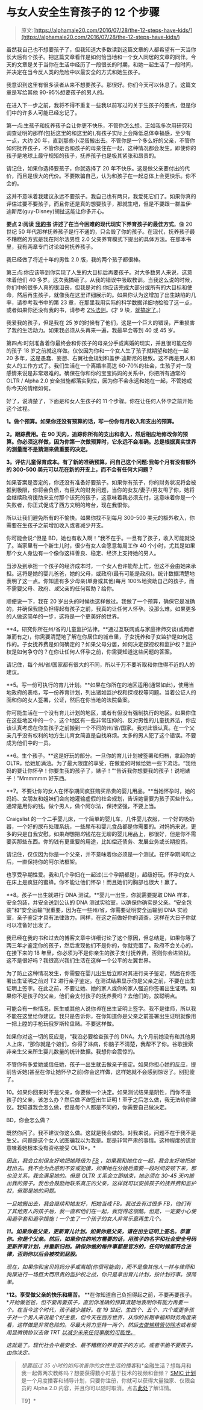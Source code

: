 # 与女人安全生育孩子的 12 个步骤

> 原文:[https://alphamale20.com/2016/07/28/the-12-steps-have-kids/](https://alphamale20.com/2016/07/28/the-12-steps-have-kids/)

虽然我自己也不想要孩子了，但我知道大多数读到这篇文章的人都希望有一天当你长大后有个孩子。把这篇文章看作是如何恰当地和一个女人同居的文章的同伴。今天的文章是关于当你在生活中经历了一段很长的时期，和她一起生活了一段时间，并决定在当今反人类的危险中以最安全的方式和她生孩子。

我意识到这里有很多读者从来不想要孩子。那很好。你们今天可以休息了。这篇文章是写给其他 90-95%想要孩子的男人的。

在进入下一步之前，我将不得不重复一些我以前写过的关于生孩子的要点，但是你们中的许多人可能已经忘记了。

第一点:生孩子和抚养孩子会让你更不快乐，不管你怎么想。正如我多次用研究和调查证明的那样(包括这里的和这里的),有孩子实际上会降低总体幸福感，至少有一点，大约 20 年，直到那些小混蛋搬出去。不管你是一个多么好的父亲，不管你如何抚养孩子，不管你是否和孩子的母亲住在一起，这种情况都会发生。即使你的孩子是地球上最守规矩的孩子，抚养孩子也是极其紧张和昂贵的。

请记住，如果你选择要孩子，你就选择了 20 年不快乐。这是做父亲要付出的代价，而且是很大的代价。不要欺骗自己，认为和孩子在一起总体上会更快乐。你不会的。

这并不意味着我建议永远不要孩子。我自己也有两只，我爱死它们了。如果你真的评估过要不要孩子，而且你还是真的想要孩子，那就生吧，但是不要跟一群盖伊·迪斯尼(guy-Disney)胡扯这能让你多开心。

**要点 2:阅读** [**我的书**](http://www.alphamalebook.com/) **讲述了在当今困难的现代现实下养育孩子的最佳方式**。像 20 世纪 50 年代那样抚养孩子是行不通的，只会毁了你的孩子。在现代，抚养孩子最不糟糕的方式是我在阿尔法男性 2.0 父亲养育模式下提出的具体方法。在那本书里，我有两章专门讨论如何抚养孩子。

我已经做了将近十年的男性 2.0 版，我的两个孩子都很棒。

第三点:你应该等到你实现了人生的大目标后再要孩子。对大多数男人来说，这意味着他们 40 多岁。这次我搞砸了。从我的错误中吸取教训。当我这么说的时候，你们中的很多人真的很沮丧，但我是对的:你应该完成大部分或所有的大目标和使命，然后再生孩子，就像我在这里详细展示的。如果你认为这增加了出生缺陷的几率，请参考我书中的第 23 章，在那里我用实际的科学数据详细地检验了这一点，或者如果你还没有我的书，请参考 [2%法则](https://blackdragonblog.com/2013/12/22/the-2-rule/)。(才 9 块，[就搞定了](http://www.alphamalebook.com)。)

我爱我的孩子，但是我在 25 岁的时候有了他们，这是一个巨大的错误，严重损害了我的生活动力。如果我必须从头再来一遍，我最早会等到 40 或 45 岁。

第四点:时刻准备着你最终会和你孩子的母亲分手或离婚的现实，并且很可能在你的孩子 18 岁之前就这样做。仅仅因为你和一个女人生了孩子就期望和她在一起 20 多年，这是愚蠢、妄想、右翼社会规划和盖伊·迪斯尼的极致。这不再是男人和女人的工作方式了。我们生活在一个离婚率高达 60-70%的社会，生孩子对一段感情来说是非常艰难的。确保在你和你的宝宝妈妈的关系中，你把所有通常的 OLTR / Alpha 2.0 安全措施都落实到位，因为你不会永远和她在一起，不管她或你今天的情绪如何。

好了，说清楚了，下面是和女人生孩子的 11 个步骤。你在让任何人怀孕之前开始这个过程。

**1。做个预算。如果你还没有预算的话，写一份你每月收入和支出的预算。**

**2。跟踪费用。在 90 天内，追踪你所有的支出和收入，然后相应地修改你的预算。你必须这样做，因为你第一次做预算时，它永远不会准确。总是根据真实世界的测量而不是猜测来做重要的决定。**

**3。评估儿童保育成本。有了新的准确预算，问自己这个问题:我每个月有没有额外的 300-500 美元可以花在新的开支上，而不会有任何大问题？**

如果答案是否定的，你还没有准备好要孩子。如果你有孩子，你的财务状况将会被推到极限，你将会负债，有巨大的财务问题，当你的女友/妻子/男友甩了你，她将会继续政府援助来支付那个该死的孩子，这意味着我必须支付，这意味着你是一个失败者，你正式促成了西方文明的垮台，现在我恨你。

所以让我们避免所有的不愉快。如果你找不到每月 300-500 美元的额外收入，你需要在生孩子之前增加收入或者减少开支。

你可能会说:“但是 BD，她也有收入啊！”我不在乎。一旦有了孩子，收入可能就没了。当家里有一个新生儿时，很少有女人会愿意每周工作 40 个小时，尤其是如果那个女人身边有一个像你这样善良、稳定、经济上支持她的男人。

当涉及到承担一个孩子的经济成本时，一个女人也许能帮上忙，但这不会由她来承担。这将是她的婴儿爸爸，她的父母，或政府(最有可能是政府)。统计数据清楚地表明了这一点。你知道有多少母亲(单身或其他)每月 100%地资助自己的孩子，而不需要父母、政府、*或*父亲的任何帮助？给你。

顺便说一下，我在 20 岁出头的时候也这样做过。我做了一个预算，确保它是准确的，并确保我能负担得起有孩子之前，我真的让任何人怀孕。没那么难。如果更多的人做这简单的一步，这将是一个更美好的世界。

**4。研究你所在州/省的儿童监护法律。**通过互联网或与家庭律师交谈(或两者兼而有之)，你需要清楚地了解在你居住的城市里，子女抚养和子女监护是如何运作的。子女抚养费是如何确定的？如果父母分居，如何决定探视权和监护权？监护权是如何争夺的？在你让任何人怀孕之前，你需要知道这些问题的答案。

请记住，每个州/省/国家都有很大的不同，所以千万不要听取和你住得不近的人的建议。

**5。写一份可执行的育儿计划。**如果在你所在的地区适用(通常如此)，使用当地政府的表格，写一份养育计划，列出诸如监护权和探视权等问题。当着公证人的面和你的女人签署，公证，然后在你当地的法院备案。

你可能生活在一个没有育儿计划的地区，或者有但没有强制执行的地区。如果你住在这些地区中的一个，这个地区有一些非常压抑的、反对男性的儿童抚养法，你应该认真考虑在你生孩子之前搬到一个不同的州/省/国家。我对此很认真。在一个父亲几乎没有权利的地方生儿育女简直是自找麻烦。太多的男人犯了这个错误。不要成为他们中的一员。

**6。生个孩子。**这是好玩的部分。一旦你的育儿计划被签署和归档，拿起你的 OLTR，给她加满油。为了最大限度的享受，在做爱的时候给她一些下流话。“我他妈的要让你怀孕！你要生我的孩子了，婊子！”“告诉我你想要我的孩子！说吧婊子！”Mmmmmm 好东西。

**7。不要让你的女人在怀孕期间疯狂购买昂贵的婴儿用品。**当她怀孕时，她的妈妈、女朋友和姐妹们会向她灌输虚假的社会规划，告诉她需要为孩子买些什么，通常是用你的钱。做个男人，做个阿尔法，保持坚强，不要上当。

Craigslist 的一个二手婴儿床，一个简单的婴儿车，几件婴儿衣服，一个好的吸奶器，一个好的尿布处理系统，一些尿布和婴儿食品都是你需要的。对妈妈来说，更多的只是自我安慰。如果*她*想把*的*钱花在无聊的婴儿用品上，那很好，但是你不需要买那些东西。你的钱有更重要的用途，比如偿还债务、发展业务或长期投资。

请记住，仅仅因为你是一个父亲，并不意味着你必须是一个测试。在怀孕期间和之后，一直保持你的阿尔法框架。

也享受孕期性爱。我和几个孕妇在一起过(三个孕期都是)，超级好玩。怀孕的女人在床上是疯狂的蜜蜂。你不能让他们怀孕！而且她们的胸部也很大！赢了。

**8。孩子一出生就进行 DNA 测试。**婴儿一出生，你就需要提取 DNA 样本，安全包装，并安全送到公认的 DNA 测试实验室，以确保你确实是父亲。“安全包装”和“安全运输”很重要，因为在一些州/省，你需要证明安全运输到 DNA 实验室，亲子鉴定才具有法律效力。同样，在这之前做好你的调查，这样在大日子你就可以准备好出发了。

我已经在我的书和过去的博客文章中详细讨论了这个原因，但总结是，如果你等了两三年才鉴定你的孩子，然后发现他们不是你的，你就完蛋了。政府不会关心的，在接下来的 18 年里，你必须为不是你亲生的孩子支付抚养费，否则你会进监狱。这不是很好吗？我很高兴我们生活在这样一个公平的左翼世界。

为了防止这种情况发生，你需要在婴儿出生后立即对其进行亲子鉴定，然后在你签署出生证明之前对 T2 进行亲子鉴定。在测试结果显示你是父亲之前，不要在出生证明上签字。在此之前，不要让她、她的家人或你的家人强迫你签署出生证明。如果你不是孩子的父亲，他们会支付孩子的抚养费吗？去他们的。放聪明点。

可能会有一些情况，医生或其他人说你*有*在出生证明上签字。我不是律师，所以我不能在这里给你建议。我只是告诉你，在你知道你是父亲之前签署出生证明就像用一把上膛的手枪玩俄罗斯轮盘赌。不要这样做。

如果你对这一切的反应是，“我没必要检查孩子的 DNA。九个月前她没有和其他男人上床，“那你就是个娘们，你得了淋病，你脑子不清楚，我帮不了你。谷歌搜索非亲生父亲所生婴儿数量的统计数据。我想你会震惊的。

不管你有多爱她或信任她，孩子一出生就去做亲子鉴定。如果你担心她的反应，提前告诉她(甚至在你让她怀孕之前)你会这样做，这样她就不会感到惊讶了。别犯傻了。

10。如果你回来时不是父亲，你要做一个决定。如果测试结果是阴性，而你不是孩子的父亲，该怎么办？然后做*不做*签出生证明！至于之后怎么做，我无法给你建议。我知道我会怎么做，但是每个人都是不同的，你需要自己做决定。

BD，你会怎么做？

既然你问了。我不建议你这么做。这就是我会做的。对我来说，问题不在于我不是生父。问题是这个女人试图骗我以为我是。那是非常严肃的事情。这种程度的谎言意味着她根本没有资格接受 OLTR*。*

*因此，我会立刻但友好地把她降级为 [FB](https://blackdragonblog.com/glossary/#FB) ，如果我和她住在一起，我会友好地把她赶出去。我不会为此感到不安或犯傻，如果她在分娩后需要一段时间安顿下来，那也没关系，我会满足她的。但是 OLTR 关系会立即结束，她必须在 30-45 天内搬出我的房子。我也会鼓励她联系真正的父亲，这样就可以安排孩子的抚养费和监护权，但那是她的问题。*

*一旦她搬出去，我会继续和她友好，把她当成 FB。我过去有过很多 FB，他们有了其他男人的孩子后，我一直和他们在一起，我觉得这很酷。但是，一定要小心使用避孕套和避孕措施！一个生了一个孩子的女人非常乐意再生几个。*

***11。如果你是父亲，更新育儿计划。如果你是父亲，请在出生证明上签名。恭喜你。你是个父亲。然后，如果你住的地方需要的话，用孩子的名字和社会安全号码更新养育计划，并重新归档。确保你做的每件事都是官方的，任何时候都符合法律，否则你以后会被咬到屁股。***

*现在，如果你和宝贝妈妈分手或离婚(你很可能会)，而不是像其他人一样与律师和狗屎进行一场巨大而昂贵的监护权之战，你只是拿出育儿计划，按计划行事。很简单。*

***12。享受做父亲的快乐和痛苦。** **在你知道自己负担得起之前，不要再要孩子。**开始做爸爸，但不要再要孩子，直到你准确的预算清楚地表明你有能力再要一个。在当今这个时代，孩子越少越好。在 19 世纪，生四个、五个、六个或更多孩子对一个男人来说是个好主意，但今天在西方世界，从你的长期幸福和财务角度来看，这样做是非常危险的。尽最大努力坚持一两个，然后[去做输精管切除术](https://blackdragonblog.com/2014/08/24/vasectomy-pros-and-cons/)或者使用显微镜协议去做 TRT [以减少未来任何事故的可能性。](https://blackdragonblog.com/2014/10/02/my-journey-with-testosterone-replacement-therapy-trt-part-1/)*

*这就是了。现代社会中最安全、最不糟糕的养育孩子的方式。或者干脆不要孩子。由你决定。*

> *想要超过 35 小时的如何改善你的女性生活的播客*和*金融生活？想每月和我一起做两次教练吗？想要获得数小时基于技术的视频和音频？ [SMIC 计划](https://alphamale20.kartra.com/page/vIL17)是一个月度播客和辅导计划，只要你注册，你就可以获得大量独家、仅限会员的 Alpha 2.0 内容，并且你可以随时取消。点击[此处](https://alphamale20.kartra.com/page/vIL17)了解详情。
> 
> T9】*